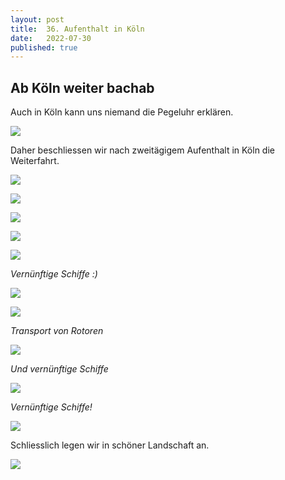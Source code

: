 ```yaml
---
layout: post
title:  36. Aufenthalt in Köln
date:   2022-07-30
published: true
---
```


## Ab Köln weiter bachab ##

Auch in Köln kann uns niemand die Pegeluhr erklären. 

![](/img/20220730__ms_res_koeln2_0.jpg)

Daher beschliessen wir nach zweitägigem Aufenthalt in Köln die Weiterfahrt.

![](/img/20220730__ms_res_koeln2_1.jpg)

![](/img/20220730__ms_res_koeln2_2.jpg)

![](/img/20220730__ms_res_koeln2_3.jpg)

![](/img/20220730__ms_res_koeln2_4.jpg)

![](/img/20220730__ms_res_koeln2_5.jpg)

*Vernünftige Schiffe :)*

![](/img/20220730__ms_res_koeln2_6.jpg)

![](/img/20220730__ms_res_koeln2_7.jpg)

*Transport von Rotoren*

![](/img/20220730__ms_res_koeln2_8.jpg)

*Und vernünftige Schiffe*

![](/img/20220730__ms_res_koeln2_9.jpg)

*Vernünftige Schiffe!*

![](/img/20220730__ms_res_koeln2_11.jpg)

Schliesslich legen wir in schöner Landschaft an.

![](/img/20220730__ms_res_koeln2_12.jpg)
